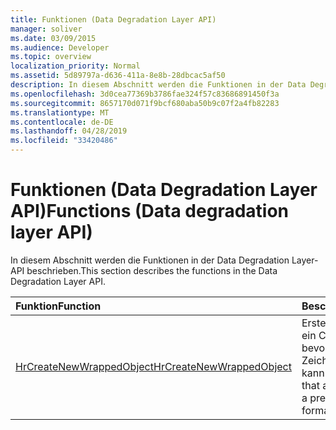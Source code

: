 ```yaml
---
title: Funktionen (Data Degradation Layer API)
manager: soliver
ms.date: 03/09/2015
ms.audience: Developer
ms.topic: overview
localization_priority: Normal
ms.assetid: 5d89797a-d636-411a-8e8b-28dbcac5af50
description: In diesem Abschnitt werden die Funktionen in der Data Degradation Layer-API beschrieben.
ms.openlocfilehash: 3d0cea77369b3786fae324f57c83686891450f3a
ms.sourcegitcommit: 8657170d071f9bcf680aba50b9c07f2a4fb82283
ms.translationtype: MT
ms.contentlocale: de-DE
ms.lasthandoff: 04/28/2019
ms.locfileid: "33420486"
---
```

# <a name="functions-data-degradation-layer-api"></a><span data-ttu-id="3ffef-103">Funktionen (Data Degradation Layer API)</span><span class="sxs-lookup"><span data-stu-id="3ffef-103">Functions (Data degradation layer API)</span></span>

<span data-ttu-id="3ffef-104">In diesem Abschnitt werden die Funktionen in der Data Degradation Layer-API beschrieben.</span><span class="sxs-lookup"><span data-stu-id="3ffef-104">This section describes the functions in the Data Degradation Layer API.</span></span>
  
|<span data-ttu-id="3ffef-105">**Funktion**</span><span class="sxs-lookup"><span data-stu-id="3ffef-105">**Function**</span></span>|<span data-ttu-id="3ffef-106">**Beschreibung**</span><span class="sxs-lookup"><span data-stu-id="3ffef-106">**Description**</span></span>|
|:-----|:-----|
|[<span data-ttu-id="3ffef-107">HrCreateNewWrappedObject</span><span class="sxs-lookup"><span data-stu-id="3ffef-107">HrCreateNewWrappedObject</span></span>](hrcreatenewwrappedobject.md) <br/> |<span data-ttu-id="3ffef-108">Erstellt ein Objekt, auf das ein Client in einem bevorzugten Zeichenformat zugreifen kann.</span><span class="sxs-lookup"><span data-stu-id="3ffef-108">Creates an object that a client can access in a preferred character format.</span></span>  <br/> |
   

